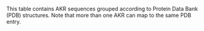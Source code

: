 This table contains AKR sequences grouped according to Protein Data Bank (PDB)
structures. Note that more than one AKR can map to the same PDB entry.
